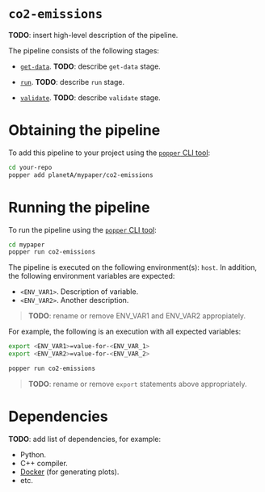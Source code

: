 # `co2-emissions`

<!--
NOTE TO AUTHORS: replace all the **TODO** marks with your own content.
-->

**TODO**: insert high-level description of the pipeline.

The pipeline consists of the following stages:

  * [`get-data`](./get-data.sh). **TODO**: describe `get-data` stage.

  * [`run`](./run.sh). **TODO**: describe `run` stage.

  * [`validate`](./validate.sh). **TODO**: describe `validate` stage.

# Obtaining the pipeline

To add this pipeline to your project using the
[`popper` CLI tool](https://github.com/systemslab/popper):

```bash
cd your-repo
popper add planetA/mypaper/co2-emissions
```

# Running the pipeline

To run the pipeline using the
[`popper` CLI tool](https://github.com/systemslab/popper):

```bash
cd mypaper
popper run co2-emissions
```

The pipeline is executed on the following environment(s): `host`. In addition,
the following environment variables are expected:

  * `<ENV_VAR1>`. Description of variable.
  * `<ENV_VAR2>`. Another description.

> **TODO**: rename or remove ENV_VAR1 and ENV_VAR2 appropiately.

For example, the following is an execution with all expected
variables:

```bash
export <ENV_VAR1>=value-for-<ENV_VAR_1>
export <ENV_VAR2>=value-for-<ENV_VAR_2>

popper run co2-emissions
```

> **TODO**: rename or remove `export` statements above appropriately.

# Dependencies

**TODO**: add list of dependencies, for example:

  * Python.
  * C++ compiler.
  * [Docker](https://docker.com) (for generating plots).
  * etc.
